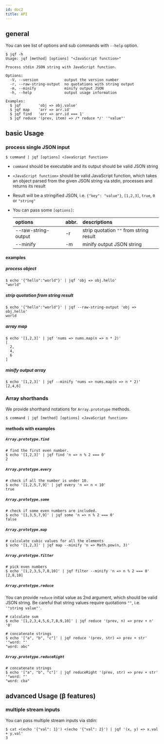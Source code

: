 ```yaml
---
id: doc2
title: API
---
```


## general

You can see list of options and sub commands with `--help` option.

```shell
$ jqf -h
Usage: jqf [method] [options] "<JavaScript function>"

Process stdin JSON string with JavaScript function.

Options:
  -V, --version            output the version number
  -r, --raw-string-output  no quotations with string output
  -m, --minify             minify output JSON
  -h, --help               output usage information

Examples:
  $ jqf        'obj => obj.value'
  $ jqf map    'arr => arr.id'
  $ jqf find   'arr => arr.id === 1'
  $ jqf reduce '(prev, item) => /* reduce */' '"value"'
```

## basic Usage

### process single JSON input

```shell
$ command | jqf [options] <JavaScript function>
```

- `command` should be executable and its output should be valid JSON string
- `<JavaScript function>` should be valid JavaScript function, which takes an object parsed from the given JSON string via stdin, processes and returns its result
- Result will be a stringified JSON, i.e. `{"key": "value"}`, `[1,2,3]`, `true`, `0` or `"string"`
- You can pass some `[options]`:

  | options             | abbr. | descriptions                            |
  | :------------------ | :---- | :-------------------------------------- |
  | --raw-string-output | -r    | strip quotation `""` from string result |
  | --minify            | -m    | minify output JSON string               |

#### examples

##### process object

```shell
$ echo '{"hello":"world"}' | jqf 'obj => obj.hello'
"world"
```

##### strip quotation from string result

```shell
$ echo '{"hello":"world"}' | jqf --raw-string-output 'obj => obj.hello'
world
```

##### array map

```shell
$ echo '[1,2,3]' | jqf 'nums => nums.map(n => n * 2)'
[
  2,
  4,
  6
]
```

##### minify output array

```shell
$ echo '[1,2,3]' | jqf --minify 'nums => nums.map(n => n * 2)'
[2,4,6]
```

### Array shorthands

We provide shorthand notations for `Array.prototype` methods.

```shell
$ command | jqf [method] [options] <JavaScript function>
```

#### methods with examples

##### `Array.prototype.find`

```shell
# find the first even number.
$ echo '[1,2,3]' | jqf find 'n => n % 2 === 0'
2
```

##### `Array.prototype.every`

```shell
# check if all the number is under 10.
$ echo '[1,2,5,7,9]' | jqf every 'n => n < 10'
true
```

##### `Array.prototype.some`

```shell
# check if some even numbers are included.
$ echo '[1,3,5,7,9]' | jqf some 'n => n % 2 === 0'
false
```

##### `Array.prototype.map`

```shell
# calculate cubic values for all the elements
$ echo '[1,2,3]' | jqf map --minify 'n => Math.pow(n, 3)'
```

##### `Array.prototype.filter`

```shell
# pick even numbers
$ echo '[1,2,3,5,7,8,10]' | jqf filter --minify 'n => n % 2 === 0'
[2,8,10]
```

##### `Array.prototype.reduce`

You can provide `reduce` initial value as 2nd argument, which should be valid JSON string.
Be careful that string values require quotations `""`, i.e. `'"string value"'`.

```shell
# calculate sum
$ echo '[1,2,3,4,5,6,7,8,9,10]' | jqf reduce '(prev, n) => prev + n' '0'
```

```shell
# concatenate strings
$ echo '["a", "b", "c"]' | jqf reduce '(prev, str) => prev + str' '"word: "'
"word: abc"
```

##### `Array.prototype.reduceRight`

```shell
# concatenate strings
$ echo '["a", "b", "c"]' | jqf reduceRight '(prev, str) => prev + str' '"word: "'
"word: cba"
```

## advanced Usage (β features)

### multiple stream inputs

You can pass multiple stream inputs via stdin:

```shell
$ cat <(echo '{"val": 1}') <(echo '{"val": 2}') | jqf '(x, y) => x.val + y.val'
3
```
